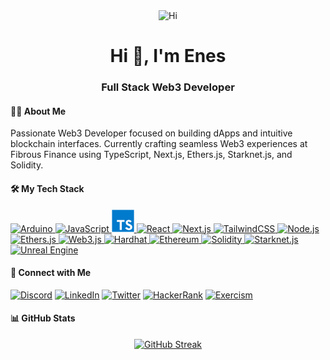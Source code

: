 <div align="center"> <img src="https://giffiles.alphacoders.com/162/162472.gif" alt="Hi"> </div> 
<h1 align="center">Hi 👋, I'm Enes</h1>
<h3 align="center">Full Stack Web3 Developer</h3>

#### 👩‍💻 About Me

Passionate Web3 Developer focused on building dApps and intuitive blockchain interfaces. Currently crafting seamless Web3 experiences at Fibrous Finance using TypeScript, Next.js, Ethers.js, Starknet.js, and Solidity.

#### 🛠️ My Tech Stack

<p>
  <!-- Arduino -->
  <a href="https://www.arduino.cc/" target="_blank" rel="noreferrer">
    <img src="https://cdn.worldvectorlogo.com/logos/arduino-1.svg" alt="Arduino" width="36" height="36" />
  </a>
  <!-- JavaScript -->
  <a href="https://developer.mozilla.org/en-US/docs/Web/JavaScript" target="_blank" rel="noreferrer">
    <img src="https://raw.githubusercontent.com/danielcranney/readme-generator/main/public/icons/skills/javascript-colored.svg" width="36" height="36" alt="JavaScript" />
  </a>
  <!-- TypeScript -->
  <a href="https://www.typescriptlang.org/" target="_blank" rel="noreferrer">
    <img src="https://raw.githubusercontent.com/devicons/devicon/master/icons/typescript/typescript-original.svg" width="36" height="36" alt="TypeScript" />
  </a>
  <!-- React -->
  <a href="https://reactjs.org/" target="_blank" rel="noreferrer">
    <img src="https://raw.githubusercontent.com/danielcranney/readme-generator/main/public/icons/skills/react-colored.svg" width="36" height="36" alt="React" />
  </a>
  <!-- Next.js -->
  <a href="https://nextjs.org/docs" target="_blank" rel="noreferrer">
    <img src="https://www.datocms-assets.com/75941/1657707878-nextjs_logo.png" width="36" height="36" alt="Next.js" />
  </a>
  <!-- TailwindCSS -->
  <a href="https://tailwindcss.com/" target="_blank" rel="noreferrer">
    <img src="https://raw.githubusercontent.com/danielcranney/readme-generator/main/public/icons/skills/tailwindcss-colored.svg" width="36" height="36" alt="TailwindCSS" />
  </a>
  <!-- Node.js -->
  <a href="https://nodejs.org/en/" target="_blank" rel="noreferrer">
    <img src="https://raw.githubusercontent.com/danielcranney/readme-generator/main/public/icons/skills/nodejs-colored.svg" width="36" height="36" alt="Node.js" />
  </a>
  <!-- Ethers.js -->
  <a href="https://ethers.io" target="_blank" rel="noreferrer">
    <img src="https://raw.githubusercontent.com/danielcranney/readme-generator/main/public/icons/skills/ethers-colored.svg" width="36" height="36" alt="Ethers.js" />
  </a>
  <!-- Web3.js -->
  <a href="https://web3js.readthedocs.io/en/v1.7.1/#" target="_blank" rel="noreferrer">
    <img src="https://raw.githubusercontent.com/danielcranney/readme-generator/main/public/icons/skills/web3js-colored.svg" width="36" height="36" alt="Web3.js" />
  </a>
  <!-- Hardhat -->
  <a href="https://hardhat.org/" target="_blank" rel="noreferrer">
    <img src="https://raw.githubusercontent.com/danielcranney/readme-generator/main/public/icons/skills/hardhat-colored.svg" width="36" height="36" alt="Hardhat" />
  </a>
  <!-- Ethereum -->
  <a href="https://ethereum.org/en/" target="_blank" rel="noreferrer">
    <img src="https://img.icons8.com/nolan/452/ethereum.png" width="36" height="36" alt="Ethereum" />
  </a>
  <!-- Solidity -->
  <a href="https://soliditylang.org/" target="_blank" rel="noreferrer">
    <img src="https://docs.soliditylang.org/en/v0.8.23/_static/img/logo-dark.svg" width="36" height="36" alt="Solidity" />
  </a>
  <!-- Starknet.js -->
  <a href="https://www.starknetjs.com/" target="_blank" rel="noreferrer">
    <img src="https://www.starknetjs.com/img/Starknet-JS_navbar.png" width="36" height="36" alt="Starknet.js" />
  </a>
  <!-- Unreal Engine -->
  <a href="https://unrealengine.com/" target="_blank" rel="noreferrer">
    <img src="https://img.icons8.com/nolan/452/unreal-engine.png" width="40" height="40" alt="Unreal Engine" />
  </a>
</p>

#### 🔗 Connect with Me

<p>
  <a href="https://discord.com/users/114372874231349252" target="_blank" rel="noreferrer"><img src="https://raw.githubusercontent.com/danielcranney/readme-generator/main/public/icons/socials/discord.svg" width="36" height="36" alt="Discord" /></a>
  <a href="https://www.linkedin.com/in/ahmetenesdur" target="_blank" rel="noreferrer"><img src="https://raw.githubusercontent.com/danielcranney/readme-generator/main/public/icons/socials/linkedin.svg" width="36" height="36" alt="LinkedIn" /></a>
  <a href="https://www.twitter.com/ahmetenesdur" target="_blank" rel="noreferrer"><img src="https://img.freepik.com/free-vector/new-2023-twitter-logo-x-icon-design_1017-45418.jpg" width="36" height="36" alt="Twitter" /></a>
  <a href="https://www.hackerrank.com/ahmetenesdur" target="_blank" rel="noreferrer"><img src="https://upload.wikimedia.org/wikipedia/commons/4/40/HackerRank_Icon-1000px.png" width="36" height="36" alt="HackerRank" /></a>
  <a href="https://exercism.org/profiles/ahmetenesdur" target="_blank" rel="noreferrer"><img src="https://avatars.githubusercontent.com/u/5624255?s=200&v=4" width="36" height="36" alt="Exercism" /></a>
</p>

#### 📊 GitHub Stats

<p align="center">
  <a href="https://git.io/streak-stats"><img src="https://streak-stats.demolab.com?user=ahmetenesdur&theme=tokyonight&hide_border=true&border_radius=8&date_format=M%20j%5B%2C%20Y%5D" alt="GitHub Streak" /></a>
</p>
